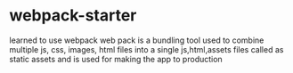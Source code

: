 # webpack-starter
learned to use webpack 
web pack is a bundling tool used to combine multiple js, css, images, html files into a single js,html,assets files called as static assets and is used for making the app to production
